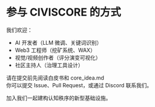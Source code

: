 # 参与 CIVISCORE 的方式

我们欢迎：

- AI 开发者（LLM 微调、关键词识别）
- Web3 工程师（挖矿系统、WAX）
- 视觉/视频创作者（评分演变可视化）
- 社区主持人（治理工具设计）

请在提交前先阅读白皮书和 core_idea.md  
你可以提交 Issue、Pull Request，或通过 Discord 联系我们。

加入我们一起建构认知秩序的新型基础设施。
